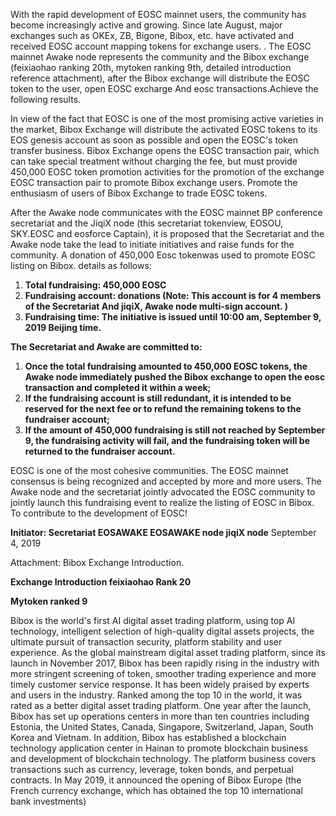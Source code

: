 With the rapid development of EOSC mainnet users, the community has become increasingly active and growing. Since late August, major exchanges such as OKEx, ZB, Bigone, Bibox, etc. have activated and received EOSC account mapping tokens for exchange users. . The EOSC mainnet Awake node represents the community and the Bibox exchange (feixiaohao ranking 20th, mytoken ranking 9th, detailed introduction reference attachment), after the Bibox exchange will distribute the EOSC token to the user, open EOSC excharge And eosc transactions.Achieve the following results.

In view of the fact that EOSC is one of the most promising active varieties in the market, Bibox Exchange will distribute the activated EOSC tokens to its EOS genesis account as soon as possible and open the EOSC's token transfer business. Bibox Exchange opens the EOSC transaction pair, which can take special treatment without charging the fee, but must provide 450,000 EOSC token promotion activities for the promotion of the exchange EOSC transaction pair to promote Bibox exchange users. Promote the enthusiasm of users of Bibox Exchange to trade EOSC tokens.

After the Awake node communicates with the EOSC mainnet BP conference secretariat and the JiqiX node (this secretariat tokenview, EOSOU, SKY.EOSC and eosforce Captain), it is proposed that the Secretariat and the Awake node take the lead to initiate initiatives and raise funds for the community. A donation of 450,000 Eosc tokenwas used to promote EOSC listing on Bibox. details as follows:

1.  **Total fundraising: 450,000 EOSC**
2.  **Fundraising account: donations (Note: This account is for 4 members of the Secretariat And jiqiX, Awake node multi-sign account. )**
3. **Fundraising time: The initiative is issued until 10:00 am, September 9, 2019 Beijing time.**

**The Secretariat and Awake are committed to:**
1. **Once the total fundraising amounted to 450,000 EOSC tokens, the Awake node immediately pushed the Bibox exchange to open the eosc transaction and completed it within a week;**
2. **If the fundraising account is still redundant, it is intended to be reserved for the next fee or to refund the remaining tokens to the fundraiser account;**
3. **If the amount of 450,000 fundraising is still not reached by September 9, the fundraising activity will fail, and the fundraising token will be returned to the fundraiser account.**

EOSC is one of the most cohesive communities. The EOSC mainnet consensus is being recognized and accepted by more and more users. The Awake node and the secretariat jointly advocated the EOSC community to jointly launch this fundraising event to realize the listing of EOSC in Bibox. To contribute to the development of EOSC!

**Initiator: Secretariat EOSAWAKE EOSAWAKE node jiqiX node**
September 4, 2019

Attachment: Bibox Exchange Introduction.

**Exchange Introduction feixiaohao Rank 20**

**Mytoken ranked 9**

Bibox is the world's first AI digital asset trading platform, using top AI technology, intelligent selection of high-quality digital assets projects, the ultimate pursuit of transaction security, platform stability and user experience. As the global mainstream digital asset trading platform, since its launch in November 2017, Bibox has been rapidly rising in the industry with more stringent screening of token, smoother trading experience and more timely customer service response. It has been widely praised by experts and users in the industry. Ranked among the top 10 in the world, it was rated as a better digital asset trading platform. One year after the launch, Bibox has set up operations centers in more than ten countries including Estonia, the United States, Canada, Singapore, Switzerland, Japan, South Korea and Vietnam. In addition, Bibox has established a blockchain technology application center in Hainan to promote blockchain business and development of blockchain technology. The platform business covers transactions such as currency, leverage, token bonds, and perpetual contracts. In May 2019, it announced the opening of Bibox Europe (the French currency exchange, which has obtained the top 10 international bank investments)
